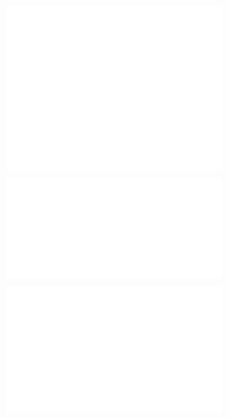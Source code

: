 ![Metrics](/github-metrics.svg)

![Metrics](/metrics.classic.svg)

![Metrics](/metrics.plugin.habits.charts.svg)
